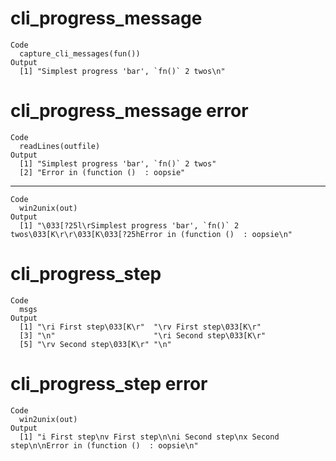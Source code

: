 # cli_progress_message

    Code
      capture_cli_messages(fun())
    Output
      [1] "Simplest progress 'bar', `fn()` 2 twos\n"

# cli_progress_message error

    Code
      readLines(outfile)
    Output
      [1] "Simplest progress 'bar', `fn()` 2 twos"
      [2] "Error in (function ()  : oopsie"       

---

    Code
      win2unix(out)
    Output
      [1] "\033[?25l\rSimplest progress 'bar', `fn()` 2 twos\033[K\r\r\033[K\033[?25hError in (function ()  : oopsie\n"

# cli_progress_step

    Code
      msgs
    Output
      [1] "\ri First step\033[K\r"  "\rv First step\033[K\r" 
      [3] "\n"                      "\ri Second step\033[K\r"
      [5] "\rv Second step\033[K\r" "\n"                     

# cli_progress_step error

    Code
      win2unix(out)
    Output
      [1] "i First step\nv First step\n\ni Second step\nx Second step\n\nError in (function ()  : oopsie\n"

